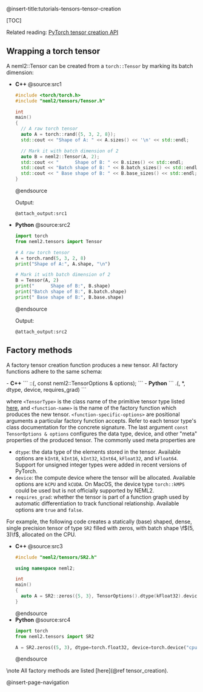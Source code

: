 @insert-title:tutorials-tensors-tensor-creation

[TOC]

Related reading: [PyTorch tensor creation API](https://pytorch.org/cppdocs/notes/tensor_creation.html)

## Wrapping a torch tensor

A neml2::Tensor can be created from a `torch::Tensor` by marking its batch dimension:

<div class="tabbed">

- <b class="tab-title">C++</b>
  @source:src1
  ```cpp
  #include <torch/torch.h>
  #include "neml2/tensors/Tensor.h"

  int
  main()
  {
    // A raw torch tensor
    auto A = torch::rand({5, 3, 2, 8});
    std::cout << "Shape of A: " << A.sizes() << '\n' << std::endl;

    // Mark it with batch dimension of 2
    auto B = neml2::Tensor(A, 2);
    std::cout << "      Shape of B: " << B.sizes() << std::endl;
    std::cout << "Batch shape of B: " << B.batch_sizes() << std::endl;
    std::cout << " Base shape of B: " << B.base_sizes() << std::endl;
  }
  ```
  @endsource

  Output:
  ```
  @attach_output:src1
  ```
- <b class="tab-title">Python</b>
  @source:src2
  ```python
  import torch
  from neml2.tensors import Tensor

  # A raw torch tensor
  A = torch.rand(5, 3, 2, 8)
  print("Shape of A:", A.shape, "\n")

  # Mark it with batch dimension of 2
  B = Tensor(A, 2)
  print("      Shape of B:", B.shape)
  print("Batch shape of B:", B.batch.shape)
  print(" Base shape of B:", B.base.shape)
  ```
  @endsource

  Output:
  ```
  @attach_output:src2
  ```

</div>

## Factory methods

A factory tensor creation function produces a new tensor. All factory functions adhere to the same schema:

<div class="tabbed">
- <b class="tab-title">C++</b>
  ```
  <TensorType>::<function_name>(<function-specific-options>, const neml2::TensorOptions & options);
  ```
- <b class="tab-title">Python</b>
  ```
  <TensorType>.<function_name>(<function-specific-options>, *, dtype, device, requires_grad)
  ```
</div>

where `<TensorType>` is the class name of the primitive tensor type listed [here](#tutorials-tensors-tensor-types), and `<function-name>` is the name of the factory function which produces the new tensor. `<function-specific-options>` are positional arguments a particular factory function accepts. Refer to each tensor type's class documentation for the concrete signature. The last argument `const TensorOptions & options` configures the data type, device, and other "meta" properties of the produced tensor. The commonly used meta properties are
- `dtype`: the data type of the elements stored in the tensor. Available options are `kInt8`, `kInt16`, `kInt32`, `kInt64`, `kFloat32`, and `kFloat64`. Support for unsigned integer types were added in recent versions of PyTorch.
- `device`: the compute device where the tensor will be allocated. Available options are `kCPU` and `kCUDA`. On MacOS, the device type `torch::kMPS` could be used but is not officially supported by NEML2.
- `requires_grad`: whether the tensor is part of a function graph used by automatic differentiation to track functional relationship. Available options are `true` and `false`.

For example, the following code creates a statically (base) shaped, dense, single precision tensor of type `SR2` filled with zeros, with batch shape \f$(5, 3)\f$, allocated on the CPU.

<div class="tabbed">

- <b class="tab-title">C++</b>
  @source:src3
  ```cpp
  #include "neml2/tensors/SR2.h"

  using namespace neml2;

  int
  main()
  {
    auto A = SR2::zeros({5, 3}, TensorOptions().dtype(kFloat32).device(kCPU));
  }
  ```
  @endsource
- <b class="tab-title">Python</b>
  @source:src4
  ```python
  import torch
  from neml2.tensors import SR2

  A = SR2.zeros((5, 3), dtype=torch.float32, device=torch.device("cpu"))
  ```
  @endsource

</div>

\note
All factory methods are listed [here](@ref tensor_creation).

@insert-page-navigation
